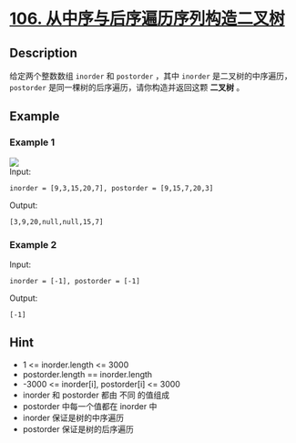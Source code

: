 # [106. 从中序与后序遍历序列构造二叉树](https://leetcode.cn/problems/construct-binary-tree-from-inorder-and-postorder-traversal/)
## Description
给定两个整数数组 `inorder` 和 `postorder` ，其中 `inorder` 是二叉树的中序遍历， `postorder` 是同一棵树的后序遍历，请你构造并返回这颗 **二叉树** 。
## Example
### Example 1
![](https://assets.leetcode.com/uploads/2021/02/19/tree.jpg)  
Input:  
```
inorder = [9,3,15,20,7], postorder = [9,15,7,20,3]
```
Output:
```
[3,9,20,null,null,15,7]
```
### Example 2
Input:  
```
inorder = [-1], postorder = [-1]
```
Output:
```
[-1]
```
## Hint
- 1 <= inorder.length <= 3000
- postorder.length == inorder.length
- -3000 <= inorder[i], postorder[i] <= 3000
- inorder 和 postorder 都由 不同 的值组成
- postorder 中每一个值都在 inorder 中
- inorder 保证是树的中序遍历
- postorder 保证是树的后序遍历
